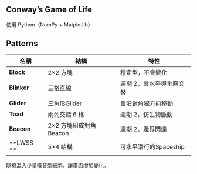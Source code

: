 ## Conway’s Game of Life

使用 Python（NumPy + Matplotlib）

## Patterns
| 名稱 | 結構 | 特性 |
|------|------|------|
| **Block** | 2×2 方塊 | 穩定型，不會變化 |
| **Blinker** | 三格直線 | 週期 2，會水平與垂直交替 |
| **Glider** | 三角形Glider | 會沿對角線方向移動 |
| **Toad** | 兩列交錯 6 格 | 週期 2，仿生物脈動 |
| **Beacon** | 2×2 方塊組成對角Beacon | 週期 2，邊界閃爍 |
| **LWSS ** | 5×4 結構 | 可水平滑行的Spaceship |

隨機混入少量噪音型細胞，讓畫面增加變化。
